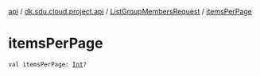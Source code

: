 [api](../../index.md) / [dk.sdu.cloud.project.api](../index.md) / [ListGroupMembersRequest](index.md) / [itemsPerPage](./items-per-page.md)

# itemsPerPage

`val itemsPerPage: `[`Int`](https://kotlinlang.org/api/latest/jvm/stdlib/kotlin/-int/index.html)`?`